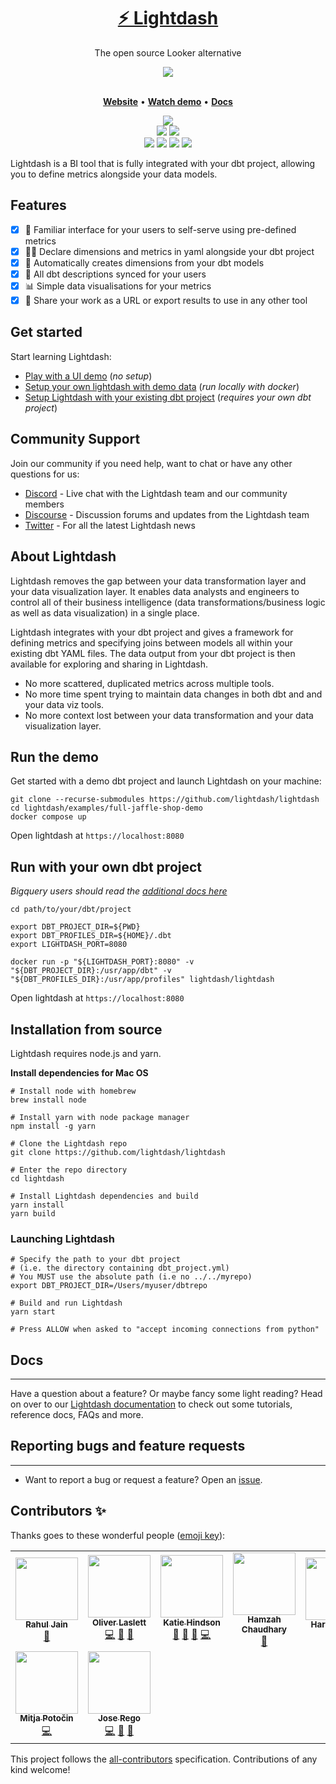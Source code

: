 <h1 align="center">
        <a href="https://www.lightdash.com">⚡️ Lightdash </a>
</h1>

<p align="center">The open source Looker alternative</p>

<div align="center">
        <a target="_blank" href="https://www.loom.com/share/f3725e98ce4840bda3f719da647f58b0"><img align="center" style="max-width:300px;" src="/static/screenshots/lightdashpreview.gif"> </a>
</div>
<br>
<p align="center">
    <a href="http://www.lightdash.com"><b>Website</b></a> •
    <a href="https://www.loom.com/share/f3725e98ce4840bda3f719da647f58b0"><b>Watch demo</b></a> • 
    <a href="http://docs.lightdash.com/"><b>Docs</b></a>
</p>
<div align="center">
<img src="https://img.shields.io/github/license/lightdash/lightdash" />
</div>
<div align="center">
<img src="https://img.shields.io/docker/cloud/build/lightdash/lightdash" />
<img src="https://img.shields.io/snyk/vulnerabilities/github/lightdash/lightdash?label=snyk%20vulnerabilities" />
</div>
<div align="center">
<img src="https://img.shields.io/github/languages/top/lightdash/lightdash" />
<img src="https://img.shields.io/docker/v/lightdash/lightdash?label=latest%20image" />
<img src="https://img.shields.io/github/package-json/dependency-version/lightdash/lightdash/react?filename=packages%2Ffrontend%2Fpackage.json" />
<img src="https://img.shields.io/github/package-json/dependency-version/lightdash/lightdash/express?filename=packages%2Fbackend%2Fpackage.json" />
</div>

Lightdash is a BI tool that is fully integrated with your dbt project, allowing you to define metrics alongside your data models.

## Features

* [x] 🙏 Familiar interface for your users to self-serve using pre-defined metrics
* [x] 👩‍💻 Declare dimensions and metrics in yaml alongside your dbt project
* [x] 🤖 Automatically creates dimensions from your dbt models
* [x] 📖 All dbt descriptions synced for your users
* [x] 📊 Simple data visualisations for your metrics
* [x] 🚀 Share your work as a URL or export results to use in any other tool

## Get started

Start learning Lightdash:

* [Play with a UI demo](https://demo.lightdash.com) (*no setup*)
* [Setup your own lightdash with demo data](https://docs.lightdash.com/get-started/setup-the-demo-project) (*run locally with docker*)
* [Setup Lightdash with your existing dbt project](https://docs.lightdash.com/get-started/setup-an-existing-dbt-project) (*requires your own dbt project*)

## Community Support
Join our community if you need help, want to chat or have any other questions for us: 
- [Discord](https://discord.gg/WnPB98Wk) - Live chat with the Lightdash team and our community members
- [Discourse](https://community.lightdash.com/) - Discussion forums and updates from the Lightdash team 
- [Twitter](https://twitter.com/lightdash_devs) - For all the latest Lightdash news

## About Lightdash

Lightdash removes the gap between your data transformation layer and your data visualization layer. It enables data analysts and engineers to control all of their business intelligence (data transformations/business logic as well as data visualization) in a single place.

Lightdash integrates with your dbt project and gives a framework for defining metrics and specifying joins between models all within your existing dbt YAML files. The data output from your dbt project is then available for exploring and sharing in Lightdash.

- No more scattered, duplicated metrics across multiple tools.
- No more time spent trying to maintain data changes in both dbt and and your data viz tools.  
- No more context lost between your data transformation and your data visualization layer.

## Run the demo

Get started with a demo dbt project and launch Lightdash on your machine:

```shell
git clone --recurse-submodules https://github.com/lightdash/lightdash
cd lightdash/examples/full-jaffle-shop-demo
docker compose up
```

Open lightdash at `https://localhost:8080`

## Run with your own dbt project

*Bigquery users should read the [additional docs here](https://docs.lightdash.com/get-started/setup-an-existing-dbt-project)*

```shell
cd path/to/your/dbt/project

export DBT_PROJECT_DIR=${PWD}
export DBT_PROFILES_DIR=${HOME}/.dbt
export LIGHTDASH_PORT=8080

docker run -p "${LIGHTDASH_PORT}:8080" -v "${DBT_PROJECT_DIR}:/usr/app/dbt" -v "${DBT_PROFILES_DIR}:/usr/app/profiles" lightdash/lightdash
```

Open lightdash at `https://localhost:8080`

## Installation from source

Lightdash requires node.js and yarn.

**Install dependencies for Mac OS**
```shell
# Install node with homebrew
brew install node

# Install yarn with node package manager
npm install -g yarn

# Clone the Lightdash repo
git clone https://github.com/lightdash/lightdash

# Enter the repo directory
cd lightdash

# Install Lightdash dependencies and build
yarn install
yarn build
```

### Launching Lightdash

```shell
# Specify the path to your dbt project
# (i.e. the directory containing dbt_project.yml)
# You MUST use the absolute path (i.e no ../../myrepo)
export DBT_PROJECT_DIR=/Users/myuser/dbtrepo

# Build and run Lightdash
yarn start

# Press ALLOW when asked to "accept incoming connections from python"
```

## Docs

---
Have a question about a feature? Or maybe fancy some light reading? Head on over to our [Lightdash documentation](https://docs.lightdash.com/) to check out some tutorials, reference docs, FAQs and more.

## Reporting bugs and feature requests

---
- Want to report a bug or request a feature? Open an [issue](https://github.com/lightdash/lightdash/issues/new/choose).

## Contributors ✨

Thanks goes to these wonderful people ([emoji key](https://allcontributors.org/docs/en/emoji-key)):

<!-- ALL-CONTRIBUTORS-LIST:START - Do not remove or modify this section -->
<!-- prettier-ignore-start -->
<!-- markdownlint-disable -->
<table>
  <tr>
    <td align="center"><a href="https://www.linkedin.com/in/rahul-jain-83055b45/"><img src="https://avatars.githubusercontent.com/u/370587?v=4?s=100" width="100px;" alt=""/><br /><sub><b>Rahul Jain</b></sub></a><br /><a href="https://github.com/lightdash/lightdash/commits?author=rahulj51" title="Documentation">📖</a></td>
    <td align="center"><a href="https://github.com/owlas"><img src="https://avatars.githubusercontent.com/u/11660098?v=4?s=100" width="100px;" alt=""/><br /><sub><b>Oliver Laslett</b></sub></a><br /><a href="https://github.com/lightdash/lightdash/commits?author=owlas" title="Code">💻</a> <a href="https://github.com/lightdash/lightdash/commits?author=owlas" title="Documentation">📖</a> <a href="https://github.com/lightdash/lightdash/issues?q=author%3Aowlas" title="Bug reports">🐛</a></td>
    <td align="center"><a href="https://github.com/TuringLovesDeathMetal"><img src="https://avatars.githubusercontent.com/u/31848148?v=4?s=100" width="100px;" alt=""/><br /><sub><b>Katie Hindson</b></sub></a><br /><a href="https://github.com/lightdash/lightdash/issues?q=author%3ATuringLovesDeathMetal" title="Bug reports">🐛</a> <a href="https://github.com/lightdash/lightdash/commits?author=TuringLovesDeathMetal" title="Documentation">📖</a> <a href="#design-TuringLovesDeathMetal" title="Design">🎨</a> <a href="https://github.com/lightdash/lightdash/commits?author=TuringLovesDeathMetal" title="Code">💻</a></td>
    <td align="center"><a href="http://www.hamzahchaudhary.com"><img src="https://avatars.githubusercontent.com/u/14341285?v=4?s=100" width="100px;" alt=""/><br /><sub><b>Hamzah Chaudhary</b></sub></a><br /><a href="https://github.com/lightdash/lightdash/commits?author=hamzahc1" title="Documentation">📖</a></td>
    <td align="center"><a href="https://www.linkedin.com/in/harry-grieve-81427771/"><img src="https://avatars.githubusercontent.com/u/28747142?v=4?s=100" width="100px;" alt=""/><br /><sub><b>Harry Grieve</b></sub></a><br /><a href="https://github.com/lightdash/lightdash/commits?author=h-grieve" title="Documentation">📖</a></td>
    <td align="center"><a href="http://tkdodo.eu"><img src="https://avatars.githubusercontent.com/u/1021430?v=4?s=100" width="100px;" alt=""/><br /><sub><b>Dominik Dorfmeister</b></sub></a><br /><a href="#design-TkDodo" title="Design">🎨</a></td>
    <td align="center"><a href="https://github.com/amin-nejad"><img src="https://avatars.githubusercontent.com/u/44096034?v=4?s=100" width="100px;" alt=""/><br /><sub><b>amin-nejad</b></sub></a><br /><a href="https://github.com/lightdash/lightdash/issues?q=author%3Aamin-nejad" title="Bug reports">🐛</a></td>
  </tr>
  <tr>
    <td align="center"><a href="https://github.com/mitjapotocin"><img src="https://avatars.githubusercontent.com/u/36345162?v=4?s=100" width="100px;" alt=""/><br /><sub><b>Mitja Potočin</b></sub></a><br /><a href="https://github.com/lightdash/lightdash/commits?author=mitjapotocin" title="Code">💻</a></td>
    <td align="center"><a href="https://github.com/ZeRego"><img src="https://avatars.githubusercontent.com/u/9117144?v=4?s=100" width="100px;" alt=""/><br /><sub><b>Jose Rego</b></sub></a><br /><a href="https://github.com/lightdash/lightdash/commits?author=ZeRego" title="Code">💻</a> <a href="#design-ZeRego" title="Design">🎨</a> <a href="https://github.com/lightdash/lightdash/commits?author=ZeRego" title="Documentation">📖</a></td>
  </tr>
</table>

<!-- markdownlint-restore -->
<!-- prettier-ignore-end -->

<!-- ALL-CONTRIBUTORS-LIST:END -->

This project follows the [all-contributors](https://github.com/all-contributors/all-contributors) specification. Contributions of any kind welcome!
